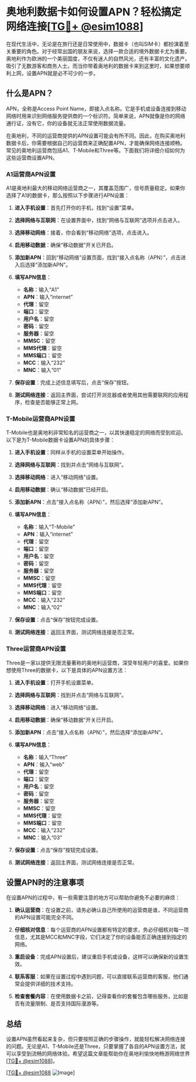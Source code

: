 # 奥地利数据卡如何设置APN？轻松搞定网络连接[[TG💪+ @esim1088](https://t.me/s/esim1088)]

在现代生活中，无论是在旅行还是日常使用中，数据卡（也叫SIM卡）都扮演着至关重要的角色。对于经常出国的朋友来说，选择一款合适的境外数据卡尤为重要。奥地利作为欧洲的一个美丽国度，不仅有迷人的自然风光，还有丰富的文化遗产，吸引了无数游客和商务人士。而当你带着奥地利的数据卡来到这里时，如果想要顺利上网，设置APN就是必不可少的一步。

## 什么是APN？

APN，全称是Access Point Name，即接入点名称。它是手机或设备连接到移动网络时用来识别网络服务提供商的一个标识符。简单来说，APN就像是你的网络通行证，没有它，你的设备就无法正常使用数据流量。

在奥地利，不同的运营商提供的APN设置可能会有所不同。因此，在购买奥地利数据卡后，你需要根据自己的运营商来正确配置APN，才能确保网络连接顺畅。常见的奥地利运营商包括A1、T-Mobile和Three等。下面我们将详细介绍如何为这些运营商设置APN。

### A1运营商APN设置

A1是奥地利最大的移动网络运营商之一，其覆盖范围广，信号质量稳定。如果你选择了A1的数据卡，那么按照以下步骤进行APN设置：

1. **进入手机设置**：首先打开你的手机，找到“设置”菜单。
   
2. **选择网络与互联网**：在设置界面中，找到“网络与互联网”选项并点击进入。

3. **选择移动网络**：接着，你会看到“移动网络”选项，点击进入。

4. **启用移动数据**：确保“移动数据”开关已开启。

5. **添加新APN**：回到“移动网络”设置页面，找到“接入点名称（APN）”，点击进入后选择“添加新APN”。

6. **填写APN信息**：
   - **名称**：输入“A1”
   - **APN**：输入“internet”
   - **代理**：留空
   - **端口**：留空
   - **用户名**：留空
   - **密码**：留空
   - **服务器**：留空
   - **MMSC**：留空
   - **MMS代理**：留空
   - **MMS端口**：留空
   - **MCC**：输入“232”
   - **MNC**：输入“01”

7. **保存设置**：完成上述信息填写后，点击“保存”按钮。

8. **测试网络连接**：返回主界面，尝试打开浏览器或者使用其他需要联网的应用程序，检查是否能够正常上网。

### T-Mobile运营商APN设置

T-Mobile也是奥地利非常知名的运营商之一，以其快速稳定的网络而受到欢迎。以下是为T-Mobile数据卡设置APN的具体步骤：

1. **进入手机设置**：同样从手机的设置菜单开始操作。

2. **选择网络与互联网**：找到并点击“网络与互联网”。

3. **选择移动网络**：进入“移动网络”设置。

4. **启用移动数据**：确认“移动数据”已经开启。

5. **添加新APN**：点击“接入点名称（APN）”，然后选择“添加新APN”。

6. **填写APN信息**：
   - **名称**：输入“T-Mobile”
   - **APN**：输入“internet”
   - **代理**：留空
   - **端口**：留空
   - **用户名**：留空
   - **密码**：留空
   - **服务器**：留空
   - **MMSC**：留空
   - **MMS代理**：留空
   - **MMS端口**：留空
   - **MCC**：输入“232”
   - **MNC**：输入“02”

7. **保存设置**：点击“保存”按钮完成设置。

8. **测试网络连接**：返回主界面，测试网络连接是否正常。

### Three运营商APN设置

Three是一家以提供无限流量著称的奥地利运营商，深受年轻用户的喜爱。如果你想使用Three的数据卡，以下是具体的APN设置方法：

1. **进入手机设置**：打开手机设置菜单。

2. **选择网络与互联网**：找到并点击“网络与互联网”。

3. **选择移动网络**：进入“移动网络”设置。

4. **启用移动数据**：确保“移动数据”开关已开启。

5. **添加新APN**：点击“接入点名称（APN）”，然后选择“添加新APN”。

6. **填写APN信息**：
   - **名称**：输入“Three”
   - **APN**：输入“web”
   - **代理**：留空
   - **端口**：留空
   - **用户名**：留空
   - **密码**：留空
   - **服务器**：留空
   - **MMSC**：留空
   - **MMS代理**：留空
   - **MMS端口**：留空
   - **MCC**：输入“232”
   - **MNC**：输入“03”

7. **保存设置**：点击“保存”按钮完成设置。

8. **测试网络连接**：返回主界面，测试网络连接是否正常。

## 设置APN时的注意事项

在设置APN的过程中，有一些需要注意的地方可以帮助你避免不必要的麻烦：

1. **确认运营商**：在设置之前，请务必确认自己所使用的运营商是谁，不同运营商的APN设置可能完全不同。

2. **仔细核对信息**：每个运营商的APN设置都有特定的要求，务必仔细核对每一项信息，尤其是MCC和MNC字段，它们决定了你的设备能否正确连接到指定的网络。

3. **重启设备**：完成APN设置后，建议重启手机或设备，这样可以确保新的设置生效。

4. **联系客服**：如果在设置过程中遇到问题，可以直接联系运营商的客服，他们通常会提供详细的技术支持。

5. **检查套餐内容**：在使用数据卡之前，记得查看你的套餐包含哪些服务，比如是否有流量限制、是否支持国际漫游等。

## 总结

设置APN虽然看起来复杂，但只要按照正确的步骤操作，就能轻松解决网络连接的问题。无论是A1、T-Mobile还是Three，只要掌握了各自的APN设置方法，就可以享受到流畅的网络体验。希望这篇文章能帮助你在奥地利愉快地畅游网络世界[[TG💪+ @esim1088](https://t.me/s/esim1088)]。

[[TG💪+ @esim1088](https://t.me/s/esim1088) ![Image](https://i.postimg.cc/4NQfJmqS/Snipaste-2025-05-13-00-14-12.png)]